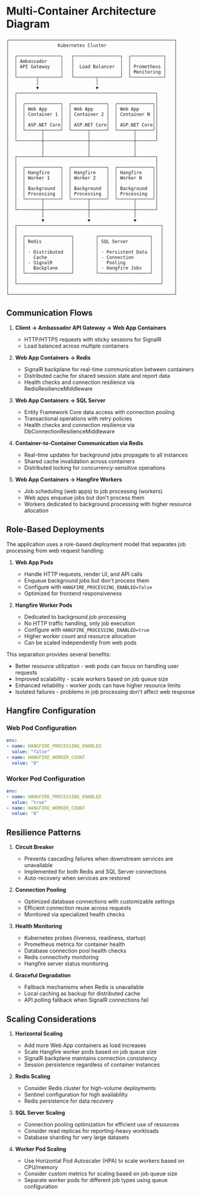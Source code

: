 # Multi-Container Architecture Diagram

```
┌─────────────────────────────────────────────────────────────┐
│                  Kubernetes Cluster                         │
│                                                             │
│  ┌────────────────┐   ┌─────────────────┐  ┌────────────┐   │
│  │ Ambassador     │   │                 │  │            │   │
│  │ API Gateway    │   │  Load Balancer  │  │ Prometheus │   │
│  │                │   │                 │  │ Monitoring │   │
│  └───────┬────────┘   └────────┬────────┘  └────────────┘   │
│          │                     │                            │
│          ▼                     ▼                            │
│  ┌───────────────────────────────────────────────────┐      │
│  │                                                   │      │
│  │  ┌─────────────┐  ┌─────────────┐  ┌─────────────┐│      │
│  │  │ Web App     │  │ Web App     │  │ Web App     ││      │
│  │  │ Container 1 │  │ Container 2 │  │ Container N ││      │
│  │  │             │  │             │  │             ││      │
│  │  │ ASP.NET Core│  │ ASP.NET Core│  │ ASP.NET Core││      │
│  │  └──────┬──────┘  └──────┬──────┘  └──────┬──────┘│      │
│  │         │                │                │       │      │
│  └─────────┼────────────────┼────────────────┼───────┘      │
│            │                │                │              │
│            │                │                │              │
│  ┌─────────┴────────────────┴────────────────┴───────┐      │
│  │                                                   │      │
│  │  ┌─────────────┐  ┌─────────────┐  ┌─────────────┐│      │
│  │  │ Hangfire    │  │ Hangfire    │  │ Hangfire    ││      │
│  │  │ Worker 1    │  │ Worker 2    │  │ Worker N    ││      │
│  │  │             │  │             │  │             ││      │
│  │  │ Background  │  │ Background  │  │ Background  ││      │
│  │  │ Processing  │  │ Processing  │  │ Processing  ││      │
│  │  └──────┬──────┘  └──────┬──────┘  └──────┬──────┘│      │
│  │         │                │                │       │      │
│  └─────────┼────────────────┼────────────────┼───────┘      │
│            │                │                │              │
│            ▼                ▼                ▼              │
│  ┌─────────────────────────────────────────────────────┐    │
│  │                                                     │    │
│  │  ┌─────────────────┐        ┌───────────────────┐   │    │
│  │  │ Redis           │        │ SQL Server        │   │    │
│  │  │                 │        │                   │   │    │
│  │  │ - Distributed   │        │ - Persistent Data │   │    │
│  │  │   Cache         │        │ - Connection      │   │    │
│  │  │ - SignalR       │        │   Pooling         │   │    │
│  │  │   Backplane     │        │ - Hangfire Jobs   │   │    │
│  │  └─────────────────┘        └───────────────────┘   │    │
│  │                                                     │    │
│  └─────────────────────────────────────────────────────┘    │
│                                                             │
└─────────────────────────────────────────────────────────────┘
```

## Communication Flows

1. **Client → Ambassador API Gateway → Web App Containers**
   - HTTP/HTTPS requests with sticky sessions for SignalR
   - Load balanced across multiple containers

2. **Web App Containers → Redis**
   - SignalR backplane for real-time communication between containers
   - Distributed cache for shared session state and report data
   - Health checks and connection resilience via RedisResilienceMiddleware

3. **Web App Containers → SQL Server**
   - Entity Framework Core data access with connection pooling
   - Transactional operations with retry policies
   - Health checks and connection resilience via DbConnectionResilienceMiddleware

4. **Container-to-Container Communication via Redis**
   - Real-time updates for background jobs propagate to all instances
   - Shared cache invalidation across containers
   - Distributed locking for concurrency-sensitive operations

5. **Web App Containers → Hangfire Workers**
   - Job scheduling (web apps) to job processing (workers)
   - Web apps enqueue jobs but don't process them
   - Workers dedicated to background processing with higher resource allocation

## Role-Based Deployments

The application uses a role-based deployment model that separates job processing from web request handling:

1. **Web App Pods**
   - Handle HTTP requests, render UI, and API calls
   - Enqueue background jobs but don't process them
   - Configure with `HANGFIRE_PROCESSING_ENABLED=false`
   - Optimized for frontend responsiveness

2. **Hangfire Worker Pods**
   - Dedicated to background job processing
   - No HTTP traffic handling, only job execution
   - Configure with `HANGFIRE_PROCESSING_ENABLED=true`
   - Higher worker count and resource allocation
   - Can be scaled independently from web pods

This separation provides several benefits:
- Better resource utilization - web pods can focus on handling user requests
- Improved scalability - scale workers based on job queue size
- Enhanced reliability - worker pods can have higher resource limits
- Isolated failures - problems in job processing don't affect web response

## Hangfire Configuration

### Web Pod Configuration
```yaml
env:
- name: HANGFIRE_PROCESSING_ENABLED
  value: "false"
- name: HANGFIRE_WORKER_COUNT
  value: "0"
```

### Worker Pod Configuration
```yaml
env:
- name: HANGFIRE_PROCESSING_ENABLED
  value: "true"
- name: HANGFIRE_WORKER_COUNT
  value: "8"
```

## Resilience Patterns

1. **Circuit Breaker**
   - Prevents cascading failures when downstream services are unavailable
   - Implemented for both Redis and SQL Server connections
   - Auto-recovery when services are restored

2. **Connection Pooling**
   - Optimized database connections with customizable settings
   - Efficient connection reuse across requests
   - Monitored via specialized health checks

3. **Health Monitoring**
   - Kubernetes probes (liveness, readiness, startup)
   - Prometheus metrics for container health
   - Database connection pool health checks
   - Redis connectivity monitoring
   - Hangfire server status monitoring

4. **Graceful Degradation**
   - Fallback mechanisms when Redis is unavailable
   - Local caching as backup for distributed cache
   - API polling fallback when SignalR connections fail

## Scaling Considerations

1. **Horizontal Scaling**
   - Add more Web App containers as load increases
   - Scale Hangfire worker pods based on job queue size
   - SignalR backplane maintains connection consistency
   - Session persistence regardless of container instances

2. **Redis Scaling**
   - Consider Redis cluster for high-volume deployments
   - Sentinel configuration for high availability
   - Redis persistence for data recovery

3. **SQL Server Scaling**
   - Connection pooling optimization for efficient use of resources
   - Consider read replicas for reporting-heavy workloads
   - Database sharding for very large datasets

4. **Worker Pod Scaling**
   - Use Horizontal Pod Autoscaler (HPA) to scale workers based on CPU/memory
   - Consider custom metrics for scaling based on job queue size
   - Separate worker pods for different job types using queue configuration